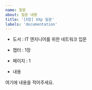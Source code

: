 ```yaml
---
name: 질문
about: 질문 내용
title: '[X장] XXp 질문'
labels: 'documentation'
---
```


- 도서 : IT 엔지니어를 위한 네트워크 입문
- 챕터 : 1장
- 페이지 : 1

- 내용

여기에 내용을 적어주세요.

